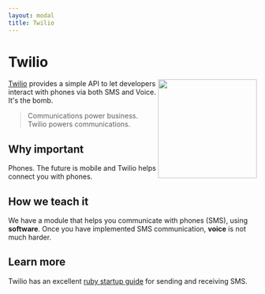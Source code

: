 ```yaml
---
layout: modal
title: Twilio
---
```


Twilio
======

<a href="http://sendgrid.com">
  <img src="https://static0.twilio.com/packages/company/img/logos_icon_roundname.png" width="200" align="right" />
</a>


[Twilio](http://twilio.com) provides a simple API to let developers interact with phones via both SMS and Voice.  It's the bomb.


> Communications power business. Twilio powers communications.


Why important
---

Phones.  The future is mobile and Twilio helps connect you with phones.

How we teach it
---

We have a module that helps you communicate with phones (SMS), using **software**. Once you have implemented SMS communication, **voice** is not much harder.

Learn more
---

Twilio has an excellent [ruby startup guide](https://www.twilio.com/docs/quickstart/ruby/sms) for sending and receiving SMS.
